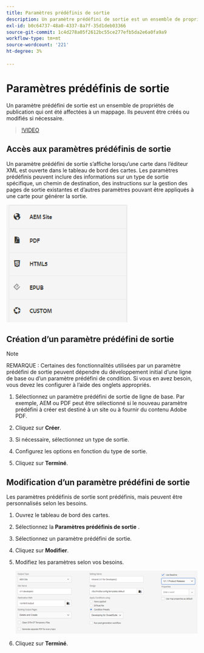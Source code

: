 ```yaml
---
title: Paramètres prédéfinis de sortie
description: Un paramètre prédéfini de sortie est un ensemble de propriétés de publication qui ont été affectées à un mappage.
exl-id: b0c64737-48a0-4337-8a7f-35d1deb03366
source-git-commit: 1c4d278a05f2612bc55ce277efb5da2e6a0fa9a9
workflow-type: tm+mt
source-wordcount: '221'
ht-degree: 3%

---
```


# Paramètres prédéfinis de sortie

Un paramètre prédéfini de sortie est un ensemble de propriétés de publication qui ont été affectées à un mappage. Ils peuvent être créés ou modifiés si nécessaire.

>[!VIDEO](https://video.tv.adobe.com/v/338989?quality=12&learn=on)

## Accès aux paramètres prédéfinis de sortie

Un paramètre prédéfini de sortie s’affiche lorsqu’une carte dans l’éditeur XML est ouverte dans le tableau de bord des cartes. Les paramètres prédéfinis peuvent inclure des informations sur un type de sortie spécifique, un chemin de destination, des instructions sur la gestion des pages de sortie existantes et d’autres paramètres pouvant être appliqués à une carte pour générer la sortie.

![Access-Output-Presets](images/access-output-presets.png)

## Création d’un paramètre prédéfini de sortie

>[!NOTE]
>
>REMARQUE : Certaines des fonctionnalités utilisées par un paramètre prédéfini de sortie peuvent dépendre du développement initial d’une ligne de base ou d’un paramètre prédéfini de condition. Si vous en avez besoin, vous devez les configurer à l’aide des onglets appropriés.

1. Sélectionnez un paramètre prédéfini de sortie de ligne de base. Par exemple, AEM ou PDF peut être sélectionné si le nouveau paramètre prédéfini à créer est destiné à un site ou à fournir du contenu Adobe PDF.

2. Cliquez sur **Créer**.

3. Si nécessaire, sélectionnez un type de sortie.

4. Configurez les options en fonction du type de sortie.

5. Cliquez sur **Terminé**.

## Modification d’un paramètre prédéfini de sortie

Les paramètres prédéfinis de sortie sont prédéfinis, mais peuvent être personnalisés selon les besoins.

1. Ouvrez le tableau de bord des cartes.

2. Sélectionnez la **Paramètres prédéfinis de sortie** .

3. Sélectionnez un paramètre prédéfini de sortie.

4. Cliquez sur **Modifier**.

5. Modifiez les paramètres selon vos besoins.

   ![Edit-Output-Preset](images/edit-output-preset.png)

6. Cliquez sur **Terminé**.
